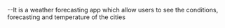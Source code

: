 --It is a weather forecasting app which allow users to see the conditions, forecasting and temperature of the cities